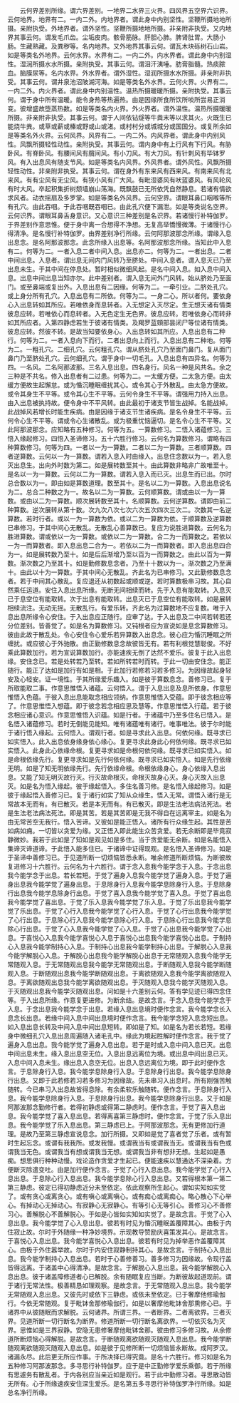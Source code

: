 <!-- { "loadSidebar": true } -->
　　云何界差别所缘。谓六界差别。一地界二水界三火界。四风界五空界六识界。云何地界。地界有二。一内二外。内地界者。谓此身中内别坚性。坚鞭所摄地地所摄。亲附执受。外地界者。谓外坚性。坚鞭所摄地地所摄。非亲附非执受。又内地界其事云何。谓发毛爪齿。尘垢皮肉。骸骨筋脉。肝胆心肺。脾肾肚胃。大肠小肠。生藏熟藏。及粪秽等。名内地界。又外地界其事云何。谓瓦木块砾树石山岩。如是等类名外地界。云何水界。水界有二。一内二外。内水界者。谓此身中内别湿性。湿润所摄水水所摄。亲附执受。其事云何。谓泪汗洟唾。肪膏脂髓。热痰脓血。脑膜尿等。名内水界。外水界者。谓外湿性。湿润所摄水水所摄。非亲附非执受。其事云何。谓井泉池沼陂湖河海。如是等类名外水界。云何火界。火界有二。一内二外。内火界者。谓此身中内别温性。温热所摄暖暖所摄。亲附执受。其事云何。谓于身中所有温暖。能令身热等热遍热。由是因缘所食所饮所啖所尝易正消变。彼增盛故堕蒸热数。如是等类名内火界。外火界者。谓外温性。温热所摄暖暖所摄。非亲附非执受。其事云何。谓于人间依钻燧等牛粪末等以求其火。火既生已能烧牛粪。或草或薪或榛或野或山或渚。或村村分或城城分或国国分。或复所余如是等类名外火界。云何风界。风界有二。一内二外。内风界者。谓此身中内别风性。风飘所摄轻性动性。亲附执受。其事云何。谓内身中有上行风有下行风。有胁卧风。有脊卧风。有腰间风有臗间风。有小刀风。有大刀风。有针刺风有毕钵罗风。有入出息风有随支节风。如是等类名内风界。外风界者。谓外风性。风飘所摄轻性动性。非亲附非执受。其事云何。谓在身外有东来风有西来风。有南来风有北来风。有有尘风有无尘风。有狭小风有广大风。有毗湿婆风有吠蓝婆风。有风轮风有时大风。卒起积集折树颓墙崩山荡海。既飘鼓已无所依凭自然静息。若诸有情欲求风者。动衣摇扇及多罗掌。如是等类名外风界。云何空界。谓眼耳鼻口咽喉等所有孔穴。由此吞咽。于此吞咽既吞咽已。由此孔穴便下漏泄。如是等类说名空界。云何识界。谓眼耳鼻舌身意识。又心意识三种差别是名识界。若诸慢行补特伽罗。于界差别作意思惟。便于身中离一合想得不净想。无复高举憍慢微薄。于诸慢行心得清净。是名慢行补特伽罗。由界差别净行所缘。云何阿那波那念所缘。谓缘入息出息念。是名阿那波那念。此念所缘入出息等。名阿那波那念所缘。当知此中入息有二。何等为二。一者入息二者中间入息。出息亦二。何等为二。一者出息。二者中间出息。入息者。谓出息无间内门风转乃至脐处。中间入息者。谓入息灭已乃至出息未生。于其中间在停息处。暂时相似微细风起。是名中间入息。如入息中间入息。出息中间出息当知亦尔。此中差别者。谓入息无间外门风转。始从脐处乃至面门。或至鼻端或复出外。入息出息有二因缘。何等为二。一牵引业。二脐处孔穴。或上身分所有孔穴。入息出息有二所依。何等为二。一身二心。所以者何。要依身心入出息转如其所应。若唯依身而息转者。入无想定入灭尽定。生无想天诸有情类彼息应转。若唯依心而息转者。入无色定生无色界。彼息应转。若唯依身心而转非如其所应者。入第四静虑若生于彼诸有情类。及羯罗蓝頞部昙闭尸等位诸有情类。彼息应转。然彼不转。是故当知要依身心。入出息转如其所应。入息出息有二种行。何等为二。一者入息向下而行。二者出息向上而行。入息出息有二种地。何等为二。一粗孔穴。二细孔穴。云何粗孔穴。谓从脐处孔穴乃至面门鼻门。复从面门鼻门乃至脐处孔穴。云何细孔穴。谓于身中一切毛孔。入息出息有四异名。何等为四。一名风。二名阿那波那。三名入息出息。四名身行。风名一种是风共名。余之三种是不共名。修入出息者有二过患。何等为二。一太缓方便。二太急方便。由太缓方便故生起懈怠。或为惛沉睡眠缠扰其心。或令其心于外散乱。由太急方便故。或令其身生不平等。或令其心生不平等。云何令身生不平等。谓强用力持入出息。由入出息被执持故。便令身中不平风转。由此最初于诸支节皆生战掉。名能战掉。此战掉风若增长时能生疾病。由是因缘于诸支节生诸疾病。是名令身生不平等。云何令心生不平等。谓或令心生诸散乱。或为极重忧恼逼切。是名令心生不平等。又此阿那波那念。应知略有五种修习。何等为五。一算数修习。二悟入诸蕴修习。三悟入缘起修习。四悟入圣谛修习。五十六胜行修习。云何名为算数修习。谓略有四种算数修习。何等为四。一者以一为一算数。二者以二为一算数。三者顺算数。四者逆算数。云何以一为一算数。谓若入息入时由缘入。出息住念数以为一。若入息灭出息生。出向外时数为第二。如是展转数至其十。由此算数非略非广故唯至十。是名以一为一算数。云何以二为一算数。谓若入息入而已灭。出息生而已出。尔时总合数以为一。即由如是算数道理。数至其十。是名以二为一算数。入息出息说名为二。总合二种数之为一。故名以二为一算数。云何顺算数。谓或由以一为一算数。或由以二为一算数。顺次展转数至其十。名顺算数。云何逆算数。谓即由前二种算数。逆次展转从第十数。次九次八次七次六次五次四次三次二。次数其一名逆算数。若时行者。或以一为一算数为依。或以二为一算数为依。于顺算数及逆算数已串修习。于其中间心无散乱。无散乱心善算数已。复应为说胜进算数。云何名为胜进算数。谓或依以一为一算数。或依以二为一算数。合二为一而算数之。若依以一为一而算数者。即入息出息二合为一。若依以二为一而算数者。即入息出息四合为一。如是展转数乃至十。如是后后渐增乃至以百为一而算数之。由此以百为一算数。渐次数之乃至其十。如是勤修数息念者。乃至十十数以为一。渐次数之乃至满十。由此以十为一算数。于其中间心无散乱。齐此名为已串修习。又此勤修数息念者。若于中间其心散乱。复应退还从初数起或顺或逆。若时算数极串习故。其心自然乘任运道。安住入息出息所缘。无断无间相续而转。先于入息有能取转。入息灭已于息空位有能取转。次于出息有能取转。出息灭已于息空位有能取转。如是展转相续流注。无动无摇。无散乱行。有爱乐转。齐此名为过算数地不应复数。唯于入息出息所缘令心安住。于入出息应正随行。应审了达。于入出息及二中间若转若还分位差别。皆善觉了。如是名为算数修习。又钝根者应为宣说如是息念算数修习。彼由此故于散乱处。令心安住令心爱乐若异算数入出息念。彼心应为惛沉睡眠之所缠扰。或应彼心于外驰散。由正勤修数息念故彼皆无有。若有利根觉慧聪俊。不好乘此算数加行。若为宣说算数加行。亦能速疾无倒了达然不爱乐。彼复于此入出息缘。安住念已。若是处转若乃至转。若如所转若时而转。于此一切由安住念。能正随行。能正了达如是加行有如是相。于此加行若修若习若多修习。为因缘故起身轻安及心轻安。证一境性。于其所缘爱乐趣入。如是彼于算数息念。善修习已。复于所取能取二事。作意思惟悟入诸蕴。云何悟入。谓于入息出息及息所依身。作意思惟悟入色蕴。于彼入息出息能取念相应领纳。作意思惟悟入受蕴。即于彼念相应等了。作意思惟悟入想蕴。即于彼念若念相应思及慧等。作意思惟悟入行蕴。若于彼念相应诸心意识。作意思惟悟入识蕴。如是行者。于诸蕴中乃至多住名已悟入。是名悟入诸蕴修习。若时无倒能见能知。唯有诸蕴唯有诸行。唯事唯法。彼于尔时能于诸行悟入缘起。云何悟入。谓观行者。如是寻求此入出息。何依何缘。既寻求已如实悟入。此入出息依身缘身依心缘心。复更寻求此身此心何依何缘。既寻求已如实悟入。此身此心依缘命根。复更寻求如是命根何依何缘。既寻求已如实悟入。如是命根依缘先行。复更寻求如是先行何依何缘。既寻求已如实悟入。如是先行依缘无明。如是了知无明依缘先行。先行依缘命根。命根依缘身心。身心依缘入息出息。又能了知无明灭故行灭。行灭故命根灭。命根灭故身心灭。身心灭故入出息灭。如是名为悟入缘起。彼于缘起悟入。多住名善习修。是名悟入缘起修习。如是彼于缘起悟入善修习已。复于诸行如实了知从众缘生。悟入无常。谓悟入诸行是无常故本无而有。有已散灭。若是本无而有。有已散灭。即是生法老法病法死法。若是生法老法病法死法。即是其苦。若是其苦即是无我不得自在远离宰主。如是名为由无常苦空无我行。悟入苦谛。又彼如是能正悟入。诸所有行众缘生起。其性是苦如病如痈。一切皆以贪爱为缘。又正悟入即此能生众苦贪爱。若无余断即是毕竟寂静微妙。我若于此如是了知如是观见如是多住。当于贪爱能无余断。如是名能悟入集谛灭谛道谛。于此悟入能多住已。于诸谛中证得现观。是名悟入圣谛修习。如是于圣谛中善修习已。于见道所断一切烦恼皆悉永断。唯余修道所断烦恼。为断彼故复进修习十六胜行。云何名为十六胜行。谓于念入息我今能学念于入息。于念出息我今能学念于出息。若长若短。于觉了遍身入息我今能学觉了遍身入息。于觉了遍身出息我今能学觉了遍身出息。于息除身行入息我今能学息除身行入息。于息除身行出息我今能学息除身行出息。于觉了喜入息我今能学觉了喜入息。于觉了喜出息我今能学觉了喜出息。于觉了乐入息我今能学觉了乐入息。于觉了乐出息我今能学觉了乐出息。于觉了心行入息我今能学觉了心行入息。于觉了心行出息我今能学觉了心行出息。于息除心行入息我今能学息除心行入息。于息除心行出息我今能学息除心行出息。于觉了心入息我今能学觉了心入息。于觉了心出息我今能学觉了心出息。于喜悦心入息我今能学喜悦心入息于喜悦心出息我今能学喜悦心出息。于制持心入息我今能学制持心入息。于制持心出息我今能学制持心出息。于解脱心入息我今能学解脱心入息。于解脱心出息我今能学解脱心出息于无常随观入息我今能学无常随观入息。于无常随观出息我今能学无常随观出息。于断随观入息我今能学断随观入息。于断随观出息我今能学断随观出息。于离欲随观入息我今能学离欲随观入息。于离欲随观出息我今能学离欲随观出息。于灭随观入息我今能学灭随观入息。于灭随观出息我今能学灭随观出息。问如是十六差别云何。答有学见迹已得四念住等。于入出息所缘。作意复更进修。为断余结。是故念言。于念入息我今能学念于入息。于念出息我今能学念于出息。若缘入息出息境时便作念言。我今能学念长入息念长出息。若缘中间入息中间出息境时便作念言。我今能学念短入息念短出息。如入息出息长转及中间入息中间出息短转。即如是了知。如是名为若长若短。若缘身中微细孔穴入息出息周遍随入诸毛孔中。缘此为境起胜解时便作念言。我于觉了遍身入息出息。我今能学觉了遍身入息出息。若于是时或入息中间入息已灭。出息中间出息未生。缘入息出息空无位。入息出息远离位为境。或出息中间出息已灭。入息中间入息未生。缘出息入息空无位。出息入息远离位为境。即于此时便作念言。于息除身行入息。我今能学息除身行入息。于息除身行出息。我今能学息除身行出息。又即于此若修若习若多修习为因缘故。先未串习入出息时。所有刚强苦触随转。今已串习入出息故皆得息除。有余柔软乐触随转。便作念言。于息除身行入息。我今能学息除身行入息。于息除身行出息。我今能学息除身行出息。又于如是阿那波那念勤修行者。若得初静虑或得第二静虑时。便作念言。于觉了喜入息出息。我今能学觉了喜入息出息。若得离喜第三静虑时。便作念言。于觉了乐入息出息。我今能学觉了乐入息出息。第三静虑已上。于阿那波那念。无有更修加行道理。是故乃至第三静虑宣说息念。加行所摄。又即如是觉了喜者觉了乐者。或有暂时生起忘念。或谓有我我所。或发我慢。或谓我当有或谓我当无。或谓我当有色或谓我当无色。或谓我当有想或谓我当无想。或谓我当非有想非无想。生起如是愚痴。想思俱行种种动慢。戏论造作贪爱才生起已。便能速疾以慧通达不深染着。方便断灭除遣变吐。由是加行便作念言。于觉了心行入息出息。我今能学觉了心行入息出息。于息除心行入息出息。我今能学息除心行入息出息。又若得根本第一第二第三静虑。彼定已得初静虑近分未至依定。依此观察所生起心。谓如实知如实觉了。或有贪心或离贪心。或有嗔心或离嗔心。或有痴心或离痴心。略心散心下心举心。有掉动心无掉动心。有寂静心无寂静心。有等引心无等引心。善修习心不善修习心。善解脱心不善解脱心。于如是心皆如实知如实觉了。是故念言。于觉了心入息出息。我今能学觉了心入息出息。彼若有时见为惛沉睡眠盖覆障其心。由极于内住寂止故。尔时于外随缘一种净妙境界。示现教导赞励庆喜策发其心。是故念言。于喜悦心入息出息。我今能学喜悦心入息出息。彼若有时见为掉举恶作盖覆障其心。由极于外住嚣举故。尔时于内安住寂静制持其心。是故念言。于制持心入息出息。我今能学制持心入息出息。若时于心善修善习。善多修习为因缘故。令现行盖皆得远离。于诸盖中心得清净。是故念言。于解脱心入息出息。我今能学解脱心入息出息。彼于诸盖障修道者心已解脱。余有随眠复应当断。为断彼故起道现前。谓于诸行无常法性。极善精恳如理观察。是故念言。于无常随观入息出息。我今能学无常随观入息出息。又彼先时或依下三静虑。或依未至依定。已于奢摩他修瑜伽行。今依无常随观。复于毗钵舍那修瑜伽行。如是以奢摩他毗钵舍那熏修心已。于诸界中从彼随眠而求解脱。云何诸界。所谓三界。一者断界。二者离欲界。三者灭界。见道所断一切行断名为断界。修道所断一切行断名离欲界。一切依灭名为灭界。思惟如是三界寂静。安隐无患修奢摩他毗钵舍那。彼由修习多修习故。从余修道所断烦恼心得解脱。是故念言。于断随观离欲随观灭随观入息出息。我今能学断随观离欲随观灭随观入息出息。如是彼于见修所断一切烦恼皆永断故。成阿罗汉。诸漏永尽。此后更无所应作事。于所决择已得究竟。是名十六胜行。修习如是名为五种修习阿那波那念。多寻思行补特伽罗。应于是中正勤修学爱乐乘御。若于所缘有思遽务有散乱者。于内各别应当亲近如是观行。若于此中勤修习者。寻思散动皆无所有。心于所缘速疾安住深生爱乐。是名第五多寻思行补特伽罗净行所缘。如是总名净行所缘。

